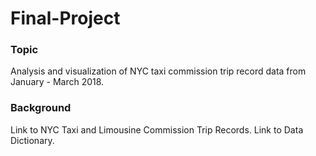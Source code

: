 # Final-Project

### Topic

Analysis and visualization of NYC taxi commission trip record data from January - March 2018.

### Background

<html http://www.nyc.gov/html/tlc/html/about/trip_record_data.shtml>Link</html> to NYC Taxi and Limousine Commission Trip Records. 
<html http://www.nyc.gov/html/tlc/downloads/pdf/data_dictionary_trip_records_yellow.pdf>Link</html> to Data Dictionary.

